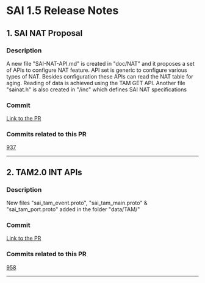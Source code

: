 # SAI 1.5 Release Notes

## 1. SAI NAT Proposal

### Description

A new file "SAI-NAT-API.md" is created in "doc/NAT" and it proposes a set of APIs to configure NAT feature. API set is generic to configure various types of NAT. Besides configuration these APIs can read the NAT table for aging. Reading of data is achieved using the TAM GET API. Another file "sainat.h" is also created in "/inc" which defines SAI NAT specifications  

### Commit

[Link to the PR](https://github.com/opencomputeproject/SAI/pull/937/commits)

### Commits related to this PR

[937](https://github.com/opencomputeproject/SAI/pull/937/files)  

--------------------------------------------
## 2. TAM2.0 INT APIs

### Description

New files "sai_tam_event.proto", "sai_tam_main.proto" & "sai_tam_port.proto" added in the folder "data/TAM/"

### Commit

[Link to the PR](https://github.com/opencomputeproject/SAI/pull/958/commits)

### Commits related to this PR

[958](https://github.com/opencomputeproject/SAI/pull/958/files)  

--------------------------------------------
